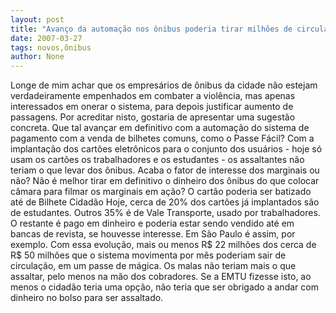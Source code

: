 ```yaml
---
layout: post
title: "Avanço da automação nos ônibus poderia tirar milhões de circulação e desestimular novos assaltos"
date: 2007-03-27
tags: novos,ônibus
author: None
---
```

Longe de mim achar que os empresários de ônibus da cidade não estejam verdadeiramente empenhados em combater a violência, mas apenas interessados em onerar o sistema, para depois justificar aumento de passagens.
Por acreditar nisto, gostaria de apresentar uma sugestão concreta.
Que tal avançar em definitivo com a automação do sistema de pagamento com a venda de bilhetes comuns, como o Passe Fácil? 
Com a implantação dos cartões eletrônicos para o conjunto dos usuários - hoje só usam os cartões os trabalhadores e os estudantes - os assaltantes não teriam o que levar dos ônibus.
Acaba o fator de interesse dos marginais ou não? Não é melhor tirar em definitivo o dinheiro dos ônibus do que colocar câmara para filmar os marginais em ação?
O cartão poderia ser batizado até de Bilhete Cidadão
Hoje, cerca de 20% dos cartões já implantados são de estudantes. Outros 35% é de Vale Transporte, usado por trabalhadores. O restante é pago em dinheiro e poderia estar sendo vendido até em bancas de revista, se houvesse interesse. Em São Paulo é assim, por exemplo.
Com essa evolução, mais ou menos R$ 22 milhões dos cerca de R$ 50 milhões que o sistema movimenta por mês poderiam sair de circulação, em um passe de mágica. Os malas não teriam mais o que assaltar, pelo menos na mão dos cobradores.
Se a EMTU fizesse isto, ao menos o cidadão teria uma opção, não teria que ser obrigado a andar com dinheiro no bolso para ser assaltado. 